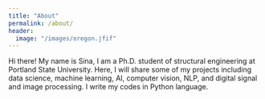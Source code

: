 ```yaml
---
title: "About"
permalink: /about/
header:
  image: "/images/oregon.jfif"
---
```


Hi there! My name is Sina, I am a Ph.D. student of structural engineering at Portland State University. Here, I will share some of my projects including data science, machine learning, AI, computer vision, NLP, and digital signal and image processing. I write my codes in Python language. 

